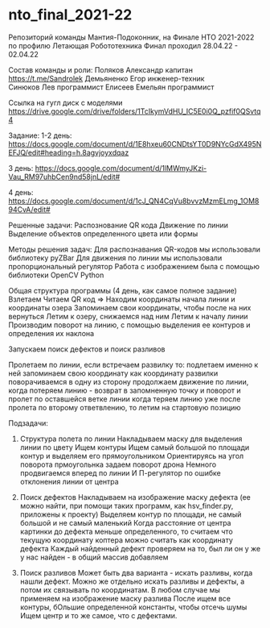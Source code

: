 # nto_final_2021-22

Репозиторий команды Мантия-Подоконник, на Финале НТО 2021-2022 по профилю Летающая Робототехника
Финал проходил 28.04.22 - 02.04.22

Состав команды и роли:
Поляков Александр     капитан         https://t.me/Sandrolek
Демьяненко Егор       инженер-техник  
Синюков Лев           программист
Елисеев Емельян       программист

Ссылка на гугл диск с моделями https://drive.google.com/drive/folders/1TcIkymVdHU_IC5E0i0Q_pzfif0QSvtq4

Задание:
1-2 день:
https://docs.google.com/document/d/1E8hxeu60CNDtsYT0D9NYcGdX495NEFJQ/edit#heading=h.8agvjoyxdqaz

3 день:
https://docs.google.com/document/d/1lMWmyJKzi-Vau_RM97uhbCen9nd58jnL/edit#

4 день:
https://docs.google.com/document/d/1cJ_QN4CqVu8bvvzMzmELmg_1OM894CvA/edit#

Решенные задачи:
  Распознование QR кода
  Движение по линии
  Выделение объектов определенного цвета или формы

Методы решения задач:
  Для распознавания QR-кодов мы использовали библиотеку pyZBar
  Для движения по линии мы использовали пропорциональный регулятор
  Работа с изображением была с помощью библиотеки OpenCV Python

Общая структура программы (4 день, как самое полное задание)
  Взлетаем
    Читаем QR код => Находим координаты начала линии и координаты озера
    Запоминаем свои координаты, чтобы после на них вернуться
  Летим к озеру, снижаемся над ним
  Летим к началу линии
  Производим поворот на линию, с помощью выделения ее контуров и определения их наклона
  
  Запускаем поиск дефектов и поиск разливов
  
  Пролетаем по линии, если встречаем развилку то:
    подлетаем именно к ней
    запоминаем свою координату как координату развилки
    поворачиваемся в одну из сторону
    продолжаем движение по линии, когда потеряем линию - возврат в запомненную точку и поворот и пролет по оставшейся ветке линии
    когда теряем линию уже после пролета по второму ответвлению, то летим на стартовую позицию

Подзадачи:

1) Структура полета по линии
  Накладываем маску для выделения линии по цвету
  Ищем контуры
  Ищем самый большой по площади контур и выделяем его прямоугольником
  Ориентируясь на угол поворота прмоугольнка задаем поворот дрона
  Немного продвигаемся вперед по линии
  И П-регулятор по ошибке отклонения линии от центра

2) Поиск дефектов
  Накладываем на изображение маску дефекта (ее можно найти, при помощи таких программ, как hsv_finder.py, приложены к проекту)
  Выделяем контур по площади, не самый большой и не самый маленький
  Когда расстояние от центра картинки до дефекта меньше определенного, то считаем что текущую координату коптера можно считать как координату дефекта
  Каждый найденный дефект проверяем на то, был ли он у же у нас найден - в общий массив добавляем

3) Поиск разливов
  Может быть два варианта - искать разливы, когда нашли дефект. Можно же отдельно искать разливы и дефекты, а потом их связывать по координатам.
  В любом случае мы применяем на изображение маску разлива
  После ищем все контуры, бОльшие определенной константы, чтобы отсечь шумы
  Ищем центр и то же самое, что с дефектами.
  
